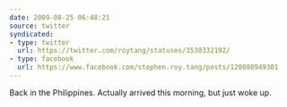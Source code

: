 ```yaml
---
date: 2009-08-25 06:48:21
source: twitter
syndicated:
- type: twitter
  url: https://twitter.com/roytang/statuses/3530332192/
- type: facebook
  url: https://www.facebook.com/stephen.roy.tang/posts/120080949301
---
```


Back in the Philippines. Actually arrived this morning, but just woke up.